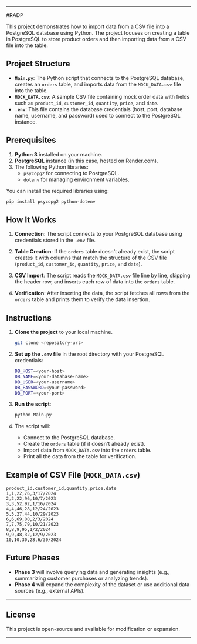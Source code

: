 
---

#RADP

This project demonstrates how to import data from a CSV file into a PostgreSQL database using Python. The project focuses on creating a table in PostgreSQL to store product orders and then importing data from a CSV file into the table. 

## Project Structure

- **`Main.py`**: The Python script that connects to the PostgreSQL database, creates an `orders` table, and imports data from the `MOCK_DATA.csv` file into the table.
- **`MOCK_DATA.csv`**: A sample CSV file containing mock order data with fields such as `product_id`, `customer_id`, `quantity`, `price`, and `date`.
- **`.env`**: This file contains the database credentials (host, port, database name, username, and password) used to connect to the PostgreSQL instance.

## Prerequisites

1. **Python 3** installed on your machine.
2. **PostgreSQL** instance (in this case, hosted on Render.com).
3. The following Python libraries:
   - `psycopg2` for connecting to PostgreSQL.
   - `dotenv` for managing environment variables.

You can install the required libraries using:
```bash
pip install psycopg2 python-dotenv
```

## How It Works

1. **Connection**: The script connects to your PostgreSQL database using credentials stored in the `.env` file.
   
2. **Table Creation**: If the `orders` table doesn't already exist, the script creates it with columns that match the structure of the CSV file (`product_id`, `customer_id`, `quantity`, `price`, and `date`).

3. **CSV Import**: The script reads the `MOCK_DATA.csv` file line by line, skipping the header row, and inserts each row of data into the `orders` table.

4. **Verification**: After inserting the data, the script fetches all rows from the `orders` table and prints them to verify the data insertion.

## Instructions

1. **Clone the project** to your local machine.
   ```bash
   git clone <repository-url>
   ```

2. **Set up the `.env` file** in the root directory with your PostgreSQL credentials:
   ```bash
   DB_HOST=<your-host>
   DB_NAME=<your-database-name>
   DB_USER=<your-username>
   DB_PASSWORD=<your-password>
   DB_PORT=<your-port>
   ```

3. **Run the script**:
   ```bash
   python Main.py
   ```

4. The script will:
   - Connect to the PostgreSQL database.
   - Create the `orders` table (if it doesn't already exist).
   - Import data from `MOCK_DATA.csv` into the `orders` table.
   - Print all the data from the table for verification.

## Example of CSV File (`MOCK_DATA.csv`)

```
product_id,customer_id,quantity,price,date
1,1,22,76,3/17/2024
2,2,22,96,10/7/2023
3,3,52,92,1/16/2024
4,4,46,28,12/24/2023
5,5,27,44,10/29/2023
6,6,69,80,2/3/2024
7,7,75,79,10/21/2023
8,8,9,95,1/2/2024
9,9,48,32,12/9/2023
10,10,30,28,6/30/2024
```

## Future Phases

- **Phase 3** will involve querying data and generating insights (e.g., summarizing customer purchases or analyzing trends).
- **Phase 4** will expand the complexity of the dataset or use additional data sources (e.g., external APIs).

---

## License

This project is open-source and available for modification or expansion.

---

